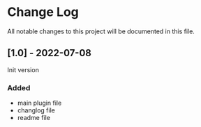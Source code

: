 # Change Log
All notable changes to this project will be documented in this file.

## [1.0] - 2022-07-08

Init version

### Added
- main plugin file
- changlog file
- readme file


